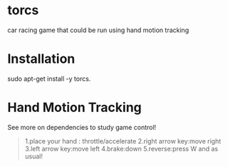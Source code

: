 # torcs
car racing game that could be run using hand motion tracking

# Installation
sudo apt-get install -y torcs.

# Hand Motion Tracking
See more on dependencies to study game control!

> 1.place your hand : throttle/accelerate
> 2.right arrow key:move right
> 3.left arrow key:move left
> 4.brake:down
> 5.reverse:press W and as usual!
